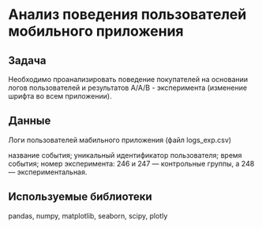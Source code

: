 # Анализ поведения пользователей мобильного приложения

## Задача

Необходимо проанализировать поведение покупателей на основании логов пользователей и результатов А/А/В - эксперимента (изменение шрифта во всем приложении).

## Данные

Логи пользователей мабильного приложения (файл logs_exp.csv)

название события;
уникальный идентификатор пользователя;
время события;
номер эксперимента: 246 и 247 — контрольные группы, а 248 — экспериментальная.

## Используемые библиотеки

pandas, numpy, matplotlib, seaborn, scipy, plotly
